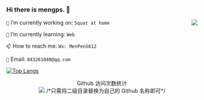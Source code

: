 ### Hi there is mengps. 👋

<!-- Total -->
<img align="right" src="https://github-readme-stats.vercel.app/api?username=mengps&show_icons=true&icon_color=CE1D2D&text_color=58667a&bg_color=effffd&hide_title=true" />

<!--
**mengps/mengps** is a ✨ _special_ ✨ repository because its `README.md` (this file) appears on your GitHub profile.

- 🔭 I’m currently working on ...
- 🌱 I’m currently learning ...
- 👯 I’m looking to collaborate on ...
- 🤔 I’m looking for help with ...
- 💬 Ask me about ...
- 📫 How to reach me: ...
- 😄 Pronouns: ...
- ⚡ Fun fact: `no monney`
-->

`🔭` I’m currently working on: `Squat at home`

`🌱` I’m currently learning: `Web`

`📫` How to reach me: `Wx: MenPenS612`

`📮` Email: `843261040@qq.com`

[![Top Langs](https://github-readme-stats.vercel.app/api/top-langs/?username=jaredtao&layout=compact)](https://github.com/anuraghazra/github-readme-stats) 

<p align="center"> 
  Github 访问次数统计<br>
  <img src="https://profile-counter.glitch.me/windmill0503/count.svg" /> /*只需将二级目录替换为自己的 Github 名称即可*/
</p>
